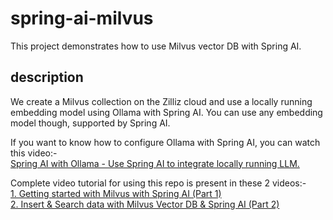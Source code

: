 # spring-ai-milvus
This project demonstrates how to use Milvus vector DB with Spring AI.

## description
We create a Milvus collection on the Zilliz cloud and use a locally running embedding model using Ollama with Spring AI. 
You can use any embedding model though, supported by Spring AI.

If you want to know how to configure Ollama with Spring AI, you can watch this video:-
<br/>[Spring AI with Ollama - Use Spring AI to integrate locally running LLM.](https://youtu.be/j9x9Zv_XTI4)

Complete video tutorial for using this repo is present in these 2 videos:-
<br/>[1. Getting started with Milvus with Spring AI (Part 1)](https://youtu.be/vAcpsNK78YA)
<br/>[2. Insert & Search data with Milvus Vector DB & Spring AI (Part 2)](https://youtu.be/LKWcqkoXuBY)

